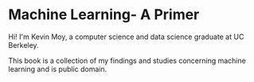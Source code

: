 Machine Learning- A Primer
============================

Hi! I'm Kevin Moy, a computer science and data science graduate at UC Berkeley.

This book is a collection of my findings and studies concerning machine learning and is public domain. 
